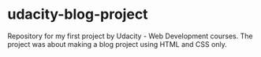 # udacity-blog-project
Repository for my first project by Udacity - Web Development courses. 
The project was about making a blog project using HTML and CSS only. 
